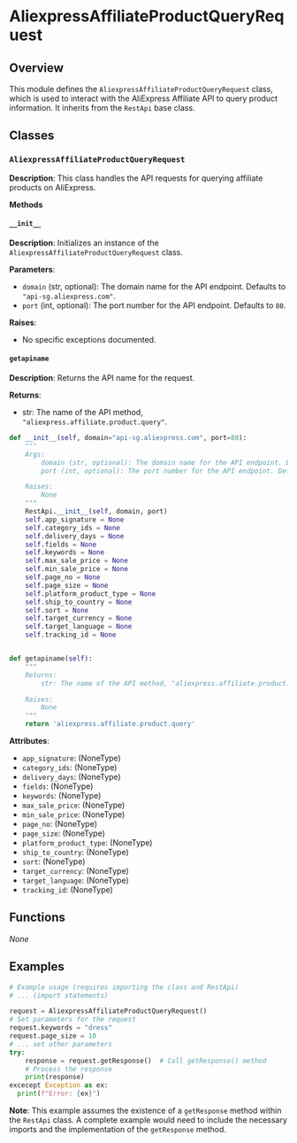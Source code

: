 # AliexpressAffiliateProductQueryRequest

## Overview

This module defines the `AliexpressAffiliateProductQueryRequest` class, which is used to interact with the AliExpress Affiliate API to query product information. It inherits from the `RestApi` base class.


## Classes

### `AliexpressAffiliateProductQueryRequest`

**Description**: This class handles the API requests for querying affiliate products on AliExpress.

**Methods**

#### `__init__`

**Description**: Initializes an instance of the `AliexpressAffiliateProductQueryRequest` class.

**Parameters**:

- `domain` (str, optional): The domain name for the API endpoint. Defaults to `"api-sg.aliexpress.com"`.
- `port` (int, optional): The port number for the API endpoint. Defaults to `80`.

**Raises**:

- No specific exceptions documented.


#### `getapiname`

**Description**: Returns the API name for the request.

**Returns**:

- str: The name of the API method, `"aliexpress.affiliate.product.query"`.


```python
def __init__(self, domain="api-sg.aliexpress.com", port=80):
    """
    Args:
        domain (str, optional): The domain name for the API endpoint. Defaults to "api-sg.aliexpress.com".
        port (int, optional): The port number for the API endpoint. Defaults to 80.

    Raises:
        None
    """
    RestApi.__init__(self, domain, port)
    self.app_signature = None
    self.category_ids = None
    self.delivery_days = None
    self.fields = None
    self.keywords = None
    self.max_sale_price = None
    self.min_sale_price = None
    self.page_no = None
    self.page_size = None
    self.platform_product_type = None
    self.ship_to_country = None
    self.sort = None
    self.target_currency = None
    self.target_language = None
    self.tracking_id = None


def getapiname(self):
    """
    Returns:
        str: The name of the API method, "aliexpress.affiliate.product.query".

    Raises:
        None
    """
    return 'aliexpress.affiliate.product.query'
```


**Attributes**:

- `app_signature`:  (NoneType)
- `category_ids`: (NoneType)
- `delivery_days`: (NoneType)
- `fields`: (NoneType)
- `keywords`: (NoneType)
- `max_sale_price`: (NoneType)
- `min_sale_price`: (NoneType)
- `page_no`: (NoneType)
- `page_size`: (NoneType)
- `platform_product_type`: (NoneType)
- `ship_to_country`: (NoneType)
- `sort`: (NoneType)
- `target_currency`: (NoneType)
- `target_language`: (NoneType)
- `tracking_id`: (NoneType)


## Functions

*None*


## Examples

```python
# Example usage (requires importing the class and RestApi)
# ... (import statements)

request = AliexpressAffiliateProductQueryRequest()
# Set parameters for the request
request.keywords = "dress"
request.page_size = 10
# ... set other parameters
try:
    response = request.getResponse()  # Call getResponse() method
    # Process the response
    print(response)
excecept Exception as ex:
  print(f"Error: {ex}")

```


**Note**: This example assumes the existence of a `getResponse` method within the `RestApi` class.  A complete example would need to include the necessary imports and the implementation of the `getResponse` method.